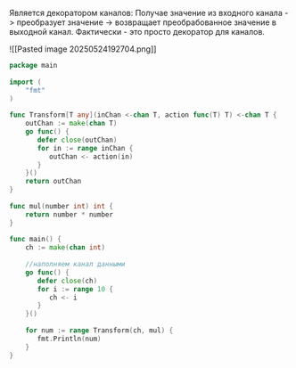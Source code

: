 Является декоратором каналов: Получае значение из входного канала ->  преобразует значение -> возвращает преобрабованное значение в выходной канал. 
Фактически - это просто декоратор для каналов.

![[Pasted image 20250524192704.png]]

```go
package main  
  
import (  
    "fmt"  
)  
  
func Transform[T any](inChan <-chan T, action func(T) T) <-chan T {  
    outChan := make(chan T)  
    go func() {  
       defer close(outChan)  
       for in := range inChan {  
          outChan <- action(in)  
       }  
    }()  
    return outChan  
}  
  
func mul(number int) int {  
    return number * number  
}  
  
func main() {  
    ch := make(chan int)  
  
    //наполняем канал данными  
    go func() {  
       defer close(ch)  
       for i := range 10 {  
          ch <- i  
       }  
    }()  
  
    for num := range Transform(ch, mul) {  
       fmt.Println(num)  
    }  
}
```